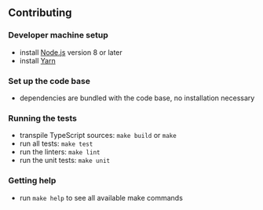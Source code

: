 ## Contributing

### Developer machine setup

- install [Node.js](https://nodejs.org) version 8 or later
- install [Yarn](https://yarnpkg.com/en/docs/install)

### Set up the code base

- dependencies are bundled with the code base, no installation necessary

### Running the tests

- transpile TypeScript sources: `make build` or `make`
- run all tests: `make test`
- run the linters: `make lint`
- run the unit tests: `make unit`

### Getting help

- run `make help` to see all available make commands
